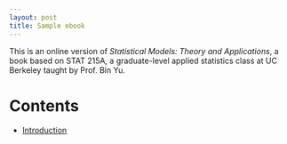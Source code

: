 ```yaml
---
layout: post
title: Sample ebook
---
```


This is an online version of *Statistical Models: Theory and Applications*, a book based on STAT 215A, a graduate-level applied statistics class at UC Berkeley taught by Prof. Bin Yu.



# Contents #

* [Introduction][intro]

[intro]: introduction.html 


